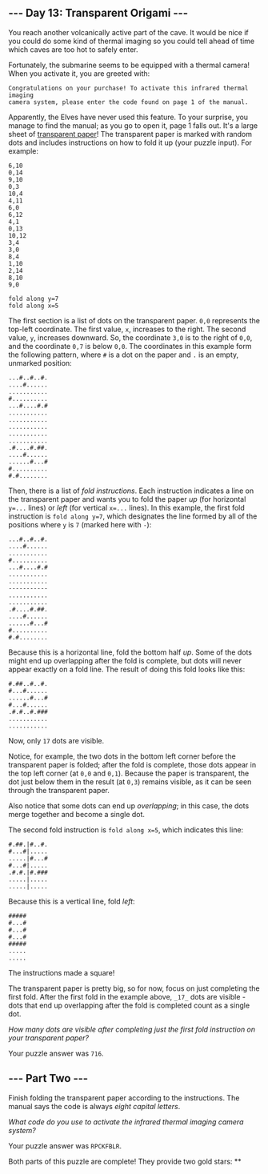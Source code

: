 
## --- Day 13: Transparent Origami ---

You reach another volcanically active part of the cave. It would be nice if you could do some kind of thermal imaging so you could tell ahead of time which caves are too hot to safely enter.

Fortunately, the submarine seems to be equipped with a thermal camera! When you activate it, you are greeted with:

```
Congratulations on your purchase! To activate this infrared thermal imaging
camera system, please enter the code found on page 1 of the manual.

```

Apparently, the Elves have never used this feature. To your surprise, you manage to find the manual; as you go to open it, page 1 falls out. It's a large sheet of  [transparent paper](https://en.wikipedia.org/wiki/Transparency_(projection))! The transparent paper is marked with random dots and includes instructions on how to fold it up (your puzzle input). For example:

```
6,10
0,14
9,10
0,3
10,4
4,11
6,0
6,12
4,1
0,13
10,12
3,4
3,0
8,4
1,10
2,14
8,10
9,0

fold along y=7
fold along x=5

```

The first section is a list of dots on the transparent paper.  `0,0`  represents the top-left coordinate. The first value,  `x`, increases to the right. The second value,  `y`, increases downward. So, the coordinate  `3,0`  is to the right of  `0,0`, and the coordinate  `0,7`  is below  `0,0`. The coordinates in this example form the following pattern, where  `#`  is a dot on the paper and  `.`  is an empty, unmarked position:

```
...#..#..#.
....#......
...........
#..........
...#....#.#
...........
...........
...........
...........
...........
.#....#.##.
....#......
......#...#
#..........
#.#........

```

Then, there is a list of  _fold instructions_. Each instruction indicates a line on the transparent paper and wants you to fold the paper  _up_  (for horizontal  `y=...`  lines) or  _left_  (for vertical  `x=...`  lines). In this example, the first fold instruction is  `fold along y=7`, which designates the line formed by all of the positions where  `y`  is  `7`  (marked here with  `-`):

```
...#..#..#.
....#......
...........
#..........
...#....#.#
...........
...........
-----------
...........
...........
.#....#.##.
....#......
......#...#
#..........
#.#........

```

Because this is a horizontal line, fold the bottom half  _up_. Some of the dots might end up overlapping after the fold is complete, but dots will never appear exactly on a fold line. The result of doing this fold looks like this:

```
#.##..#..#.
#...#......
......#...#
#...#......
.#.#..#.###
...........
...........

```

Now, only  `17`  dots are visible.

Notice, for example, the two dots in the bottom left corner before the transparent paper is folded; after the fold is complete, those dots appear in the top left corner (at  `0,0`  and  `0,1`). Because the paper is transparent, the dot just below them in the result (at  `0,3`) remains visible, as it can be seen through the transparent paper.

Also notice that some dots can end up  _overlapping_; in this case, the dots merge together and become a single dot.

The second fold instruction is  `fold along x=5`, which indicates this line:

```
#.##.|#..#.
#...#|.....
.....|#...#
#...#|.....
.#.#.|#.###
.....|.....
.....|.....

```

Because this is a vertical line, fold  _left_:

```
#####
#...#
#...#
#...#
#####
.....
.....

```

The instructions made a square!

The transparent paper is pretty big, so for now, focus on just completing the first fold. After the first fold in the example above,  `_17_`  dots are visible - dots that end up overlapping after the fold is completed count as a single dot.

_How many dots are visible after completing just the first fold instruction on your transparent paper?_

Your puzzle answer was  `716`.

## --- Part Two ---

Finish folding  the transparent paper according to the instructions. The manual says the code is always  _eight capital letters_.

_What code do you use to activate the infrared thermal imaging camera system?_

Your puzzle answer was  `RPCKFBLR`.

Both parts of this puzzle are complete! They provide two gold stars: **